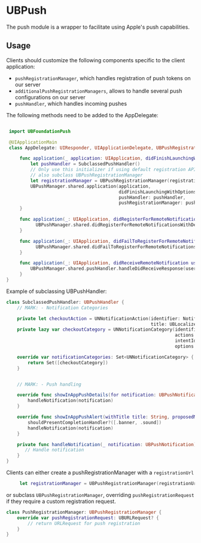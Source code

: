 # UBPush

The push module is a wrapper to facilitate using Apple's push capabilities.
 

## Usage

Clients should customize the following components specific to the client application:

 - `pushRegistrationManager`, which handles registration of push tokens on our server
 - `additionalPushRegistrationManagers`, allows to handle several push configurations on our server
 - `pushHandler`, which handles incoming pushes

 The following methods need to be added to the AppDelegate:
```swift

 import UBFoundationPush

 @UIApplicationMain
 class AppDelegate: UIResponder, UIApplicationDelegate, UBPushRegistrationAppDelegate {

     func application(_ application: UIApplication, didFinishLaunchingWithOptions launchOptions: [UIApplicationLaunchOptionsKey: Any]?) ->ol {
         let pushHandler = SubclassedPushHandler()
         // Only use this initializer if using default registration API, otherwise
         // also subclass UBPushRegistrationManager
         let registrationManager = UBPushRegistrationManager(registrationURL: someUrl)
         UBPushManager.shared.application(application,
                                          didFinishLaunchingWithOptions: launchOptions,
                                          pushHandler: pushHandler,
                                          pushRegistrationManager: pushRegistrationManager)
     }

     func application(_: UIApplication, didRegisterForRemoteNotificationsWithDeviceToken deviceToken: Data) {
           UBPushManager.shared.didRegisterForRemoteNotificationsWithDeviceToken(deviceToken)
     }

     func application(_: UIApplication, didFailToRegisterForRemoteNotificationsWithError error: Error) {
           UBPushManager.shared.didFailToRegisterForRemoteNotifications(with: error)
     }

     func application(_: UIApplication, didReceiveRemoteNotification userInfo: [AnyHashable: Any], fetchCompletionHandler completionHandler:scaping (UIBackgroundFetchResult) -> Void) {
         UBPushManager.shared.pushHandler.handleDidReceiveResponse(userInfo, fetchCompletionHandler: completionHandler)
     }
}
```


Example of subclassing UBPushHandler:

```swift
class SubclassedPushHandler: UBPushHandler {
    // MARK: - Notification Categories

    private let checkoutAction = UNNotificationAction(identifier: NotificationActionIdentifier.checkout.rawValue,
                                                      title: UBLocalized.booking_detail_dropin_check_out_button)
    private lazy var checkoutCategory = UNNotificationCategory(identifier: NotificationCategoryIdentifier.checkout.rawValue,
                                                               actions: [checkoutAction],
                                                               intentIdentifiers: [],
                                                               options: [])

    override var notificationCategories: Set<UNNotificationCategory> {
        return Set([checkoutCategory])
    }


    // MARK: - Push handling

    override func showInAppPushDetails(for notification: UBPushNotification) {
        handleNotification(notification)
    }

    override func showInAppPushAlert(withTitle title: String, proposedMessage message: String, notification: UBPushNotification, shouldPresentCompletionHandler: ((UNNotificationPresentationOptions) -> Void)? = nil) {
        shouldPresentCompletionHandler?([.banner, .sound])
        handleNotification(notification)
    }

    private func handleNotification(_ notification: UBPushNotification) {
       // Handle notification
    }
}
```

Clients can either create a pushRegistrationManager with a `registrationUrl`

```swift
     let registrationManager = UBPushRegistrationManager(registrationUrl: registrationUrl)
```

or subclass `UBPushRegistrationManager`, overriding `pushRegistrationRequest` if they require a custom registration request.


```swift
class PushRegistrationManager: UBPushRegistrationManager {
    override var pushRegistrationRequest: UBURLRequest? {
        // return URLRequest for push registration
    }
}

```
